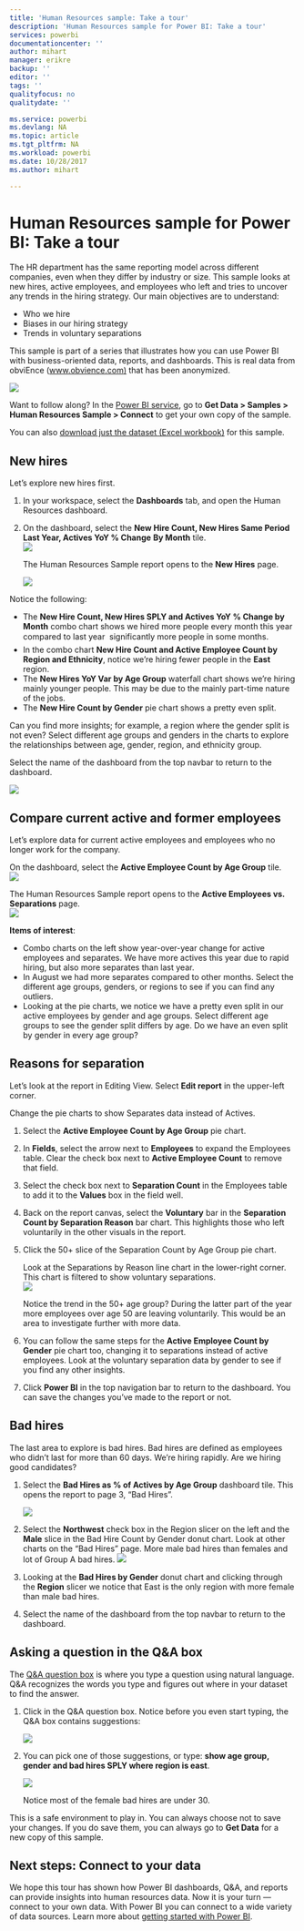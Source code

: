 ```yaml
---
title: 'Human Resources sample: Take a tour'
description: 'Human Resources sample for Power BI: Take a tour'
services: powerbi
documentationcenter: ''
author: mihart
manager: erikre
backup: ''
editor: ''
tags: ''
qualityfocus: no
qualitydate: ''

ms.service: powerbi
ms.devlang: NA
ms.topic: article
ms.tgt_pltfrm: NA
ms.workload: powerbi
ms.date: 10/28/2017
ms.author: mihart

---
```

# Human Resources sample for Power BI: Take a tour
The HR department has the same reporting model across different companies, even when they differ by industry or size. This sample looks at new hires, active employees, and employees who left and tries to uncover any trends in the hiring strategy. Our main objectives are to understand:

* Who we hire
* Biases in our hiring strategy
* Trends in voluntary separations

This sample is part of a series that illustrates how you can use Power BI with business-oriented data, reports, and dashboards. This is real data from obviEnce ([www.obvience.com)](http://www.obvience.com/) that has been anonymized.

![](media/sample-human-resources/hr1.png)

Want to follow along? In the [Power BI service](https://powerbi.com), go to **Get Data > Samples > Human Resources Sample > Connect** to get your own copy of the sample.

You can also [download just the dataset (Excel workbook)](http://go.microsoft.com/fwlink/?LinkId=529780) for this sample.

## New hires
Let’s explore new hires first.

1. In your workspace, select the **Dashboards** tab, and open the Human Resources dashboard.
2. On the dashboard, select the **New Hire Count, New Hires Same Period Last Year, Actives YoY % Change** **By Month** tile.  
   ![](media/sample-human-resources/hr2.png)  
   
   The Human Resources Sample report opens to the **New Hires** page.  
   
   ![](media/sample-human-resources/hr3.png)

Notice the following:

* The **New Hire Count, New Hires SPLY and Actives YoY % Change by Month** combo chart shows we hired more people every month this year compared to last year &#151; significantly more people in some months.
* In the combo chart **New Hire Count and Active Employee Count by Region and Ethnicity**, notice we’re hiring fewer people in the **East** region.
* The **New Hires YoY Var by Age Group** waterfall chart shows we’re hiring mainly younger people. This may be due to the mainly part-time nature of the jobs.
* The **New Hire Count by Gender** pie chart shows a pretty even split.

Can you find more insights; for example, a region where the gender split is not even? Select different age groups and genders in the charts to explore the relationships between age, gender, region, and ethnicity group.

Select the name of the dashboard from the top navbar to return to the dashboard.

![](media/sample-human-resources/power-bi-breadcrumbs.png)

## Compare current active and former employees
Let’s explore data for current active employees and employees who no longer work for the company.

On the dashboard, select the **Active Employee Count by Age Group** tile.  
![](media/sample-human-resources/pbi_hr_sample_activepie.png)

The Human Resources Sample report opens to the **Active Employees vs. Separations** page.  
![](media/sample-human-resources/hr5.png)

**Items of interest**:

* Combo charts on the left show year-over-year change for active employees and separates. We have more actives this year due to rapid hiring, but also more separates than last year.
* In August we had more separates compared to other months. Select the different age groups, genders, or regions to see if you can find any outliers.
* Looking at the pie charts, we notice we have a pretty even split in our active employees by gender and age groups. Select different age groups to see the gender split differs by age. Do we have an even split by gender in every age group? 

## Reasons for separation
Let’s look at the report in Editing View. Select **Edit report** in the upper-left corner. 

Change the pie charts to show Separates data instead of Actives.

1. Select the **Active Employee Count by Age Group** pie chart.
2. In **Fields**, select the arrow next to **Employees** ﻿to expand the Employees table. Clear the check box next to **Active Employee Count**﻿ to remove that field.
3. Select the check box next to **Separation Count** in the Employees table to add it to the **Values** box in the field well.
4. Back on the report canvas, select the **Voluntary** bar in the **Separation Count by Separation Reason** bar chart. This highlights those who left voluntarily in the other visuals in the report.
5. Click the 50+ slice of the Separation Count by Age Group pie chart.
   
   Look at the Separations by Reason line chart in the lower-right corner. This chart is filtered to show voluntary separations.  
   ![](media/sample-human-resources/pbi_hr_sample_sepsover50.png)
   
   Notice the trend in the 50+ age group? During the latter part of the year more employees over age 50 are leaving voluntarily. This would be an area to investigate further with more data.
6. You can follow the same steps for the **Active Employee Count by Gender** pie chart too, changing it to separations instead of active employees. Look at the voluntary separation data by gender to see if you find any other insights.
7. Click **Power BI** in the top navigation bar to return to the dashboard. You can save the changes you’ve made to the report or not.

## Bad hires
The last area to explore is bad hires. Bad hires are defined as employees who didn’t last for more than 60 days. We’re hiring rapidly. Are we hiring good candidates?

1. Select the **Bad Hires as % of Actives by Age Group** dashboard tile. This opens the report to page 3, “Bad Hires”.
   
   ![](media/sample-human-resources/hr7.png)  
2. Select the **Northwest**﻿ check box in the Region slicer on the left and the **Male** slice in the Bad Hire Count by Gender donut chart.  Look at other charts on the “Bad Hires” page. More male bad hires than females and lot of Group A bad hires.
   ![](media/sample-human-resources/pbi_hr_sample_badhirespage.png)  
3. Looking at the **Bad Hires by Gender** donut chart and clicking through the **Region** slicer we notice that East is the only region with more female than male bad hires.  
4. Select the name of the dashboard from the top navbar to return to the dashboard.

## Asking a question in the Q&A box
The [Q&A question box](service-how-to-q-and-a.md) is where you type a question using natural language. Q&A recognizes the words you type and figures out where in your dataset to find the answer.

1. Click in the Q&A question box. Notice before you even start typing, the Q&A box contains suggestions:
   
   ![](media/sample-human-resources/pbi_hr_sample_qabox.png)
2. You can pick one of those suggestions, or type:  **show age group, gender and bad hires SPLY  where region is east**.  
   
   ![](media/sample-human-resources/pbi_hr_sample_qa_answer.png)
   
   Notice most of the female bad hires are under 30.

This is a safe environment to play in. You can always choose not to save your changes. If you do save them, you can always go to **Get Data** for a new copy of this sample.

## Next steps: Connect to your data
We hope this tour has shown how Power BI dashboards, Q&A, and reports can provide insights into human resources data. Now it is your turn — connect to your own data. With Power BI you can connect to a wide variety of data sources. Learn more about [getting started with Power BI](service-get-started.md).  

